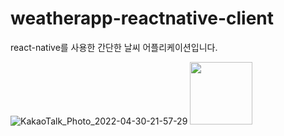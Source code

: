 # weatherapp-reactnative-client
react-native를 사용한 간단한 날씨 어플리케이션입니다.

![KakaoTalk_Photo_2022-04-30-21-57-29](https://user-images.githubusercontent.com/81157873/166106558-f39a940d-ddfd-4284-ba0c-2f8aae590d0f.png)
<img src="https://user-images.githubusercontent.com/81157873/166106603-ee2afba5-ab29-49ea-9266-1f625215ec02.png" width="100">
